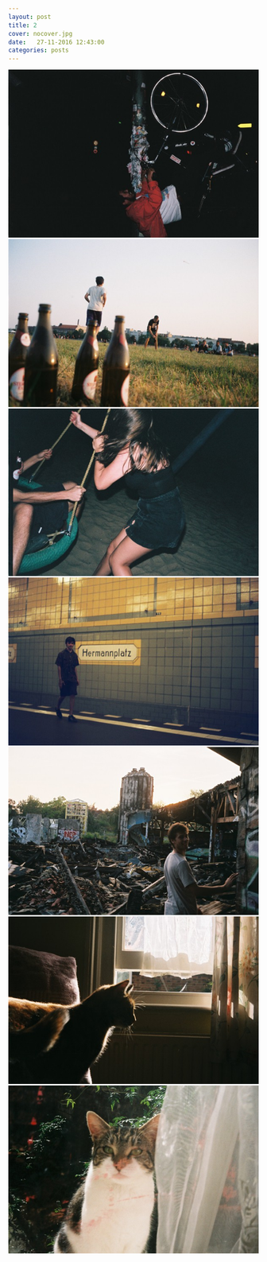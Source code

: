 ```yaml
---
layout: post
title: 2
cover: nocover.jpg
date:   27-11-2016 12:43:00
categories: posts
---
```


<img src="/images/posts/27-11-2016/CNV00012.JPG">
<img src="/images/posts/27-11-2016/CNV00021.JPG">
<img src="/images/posts/27-11-2016/CNV00014.JPG">
<img src="/images/posts/27-11-2016/CNV00017.JPG">
<img src="/images/posts/27-11-2016/CNV00018.JPG">
<img src="/images/posts/27-11-2016/CNV00003.JPG">
<img src="/images/posts/27-11-2016/CNV00004.JPG">

